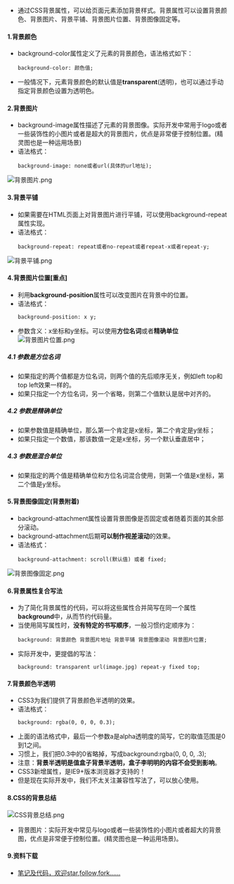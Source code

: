 - 通过CSS背景属性，可以给页面元素添加背景样式。背景属性可以设置背景颜色、背景图片、背景平铺、背景图片位置、背景图像固定等。
#### 1.背景颜色
- background-color属性定义了元素的背景颜色，语法格式如下：
    ```
    background-color: 颜色值;
    ```
- 一般情况下，元素背景颜色的默认值是**transparent**(透明)，也可以通过手动指定背景颜色设置为透明色。
#### 2.背景图片
- background-image属性描述了元素的背景图像。实际开发中常用于logo或者一些装饰性的小图片或者是超大的背景图片，优点是非常便于控制位置。(精灵图也是一种运用场景)
- 语法格式：
    ```
    background-image: none或者url(具体的url地址);
    ```
![背景图片.png](https://upload-images.jianshu.io/upload_images/13407176-24e55442e9df0b0a.png?imageMogr2/auto-orient/strip%7CimageView2/2/w/1240)
#### 3.背景平铺
- 如果需要在HTML页面上对背景图片进行平铺，可以使用background-repeat属性实现。
- 语法格式：
    ```
    background-repeat: repeat或者no-repeat或者repeat-x或者repeat-y;
    ```
![背景平铺.png](https://upload-images.jianshu.io/upload_images/13407176-3a056ed058daad11.png?imageMogr2/auto-orient/strip%7CimageView2/2/w/1240)
#### 4.背景图片位置[重点]
- 利用**background-position**属性可以改变图片在背景中的位置。
- 语法格式：
    ```
    background-position: x y;
    ```
- 参数含义：x坐标和y坐标。可以使用**方位名词**或者**精确单位**
![背景图片位置.png](https://upload-images.jianshu.io/upload_images/13407176-ae7d261fb11c44e0.png?imageMogr2/auto-orient/strip%7CimageView2/2/w/1240)
##### 4.1 参数是方位名词
- 如果指定的两个值都是方位名词，则两个值的先后顺序无关，例如left top和top left效果一样的。
- 如果只指定一个方位名词，另一个省略，则第二个值默认是居中对齐的。
##### 4.2 参数是精确单位
- 如果参数值是精确单位，那么第一个肯定是x坐标，第二个肯定是y坐标；
- 如果只指定一个数值，那该数值一定是x坐标，另一个默认垂直居中；
##### 4.3 参数是混合单位
- 如果指定的两个值是精确单位和方位名词混合使用，则第一个值是x坐标，第二个值是y坐标。
#### 5.背景图像固定(背景附着)
- background-attachment属性设置背景图像是否固定或者随着页面的其余部分滚动。
- background-attachment后期**可以制作视差滚动**的效果。
- 语法格式：
    ```
    background-attachment: scroll(默认值) 或者 fixed;
    ```
![背景图像固定.png](https://upload-images.jianshu.io/upload_images/13407176-b549fb95ba1f5799.png?imageMogr2/auto-orient/strip%7CimageView2/2/w/1240)
#### 6.背景属性复合写法
- 为了简化背景属性的代码，可以将这些属性合并简写在同一个属性**background**中，从而节约代码量。
- 当使用简写属性时，**没有特定的书写顺序**，一般习惯约定顺序为：
    ```
    background: 背景颜色 背景图片地址 背景平铺 背景图像滚动 背景图片位置;
    ```
- 实际开发中，更提倡的写法：
    ```
    background: transparent url(image.jpg) repeat-y fixed top;
    ```
#### 7.背景颜色半透明
- CSS3为我们提供了背景颜色半透明的效果。
- 语法格式：
    ```
    background: rgba(0, 0, 0, 0.3);
    ```
- 上面的语法格式中，最后一个参数a是alpha透明度的简写，它的取值范围是0到1之间。
- 习惯上，我们把0.3中的0省略掉，写成background:rgba(0, 0, 0, .3);
- 注意：**背景半透明是值盒子背景半透明，盒子李明明的内容不会受到影响**。
- CSS3新增属性，是IE9+版本浏览器才支持的！
- 但是现在实际开发中，我们不太关注兼容性写法了，可以放心使用。
#### 8.CSS的背景总结
![CSS背景总结.png](https://upload-images.jianshu.io/upload_images/13407176-3f5810ee4eb49c85.png?imageMogr2/auto-orient/strip%7CimageView2/2/w/1240)
- 背景图片：实际开发中常见与logo或者一些装饰性的小图片或者超大的背景图，优点是非常便于控制位置。(精灵图也是一种运用场景)。
#### 9.资料下载
- [笔记及代码，欢迎star,follow,fork......](https://github.com/cdlwhm1217096231/HTML_CSS_JavaScript)
